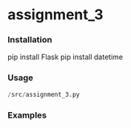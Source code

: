 # assignment_3

### Installation

pip install Flask
pip install datetime

### Usage
```python
/src/assignment_3.py
```
### Examples
